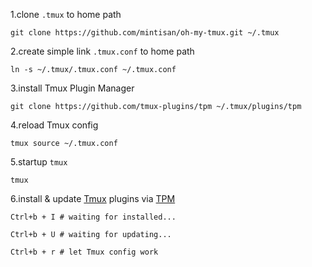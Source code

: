 
1.clone `.tmux` to home path
```
git clone https://github.com/mintisan/oh-my-tmux.git ~/.tmux
```

2.create simple link `.tmux.conf` to home path
```
ln -s ~/.tmux/.tmux.conf ~/.tmux.conf
```

3.install Tmux Plugin Manager
```
git clone https://github.com/tmux-plugins/tpm ~/.tmux/plugins/tpm
```

4.reload Tmux config
```
tmux source ~/.tmux.conf
```

5.startup `tmux`
```
tmux
```

6.install & update [Tmux](http://tmux.github.io/) plugins via [TPM](https://github.com/tmux-plugins/tpm)
```
Ctrl+b + I # waiting for installed...

Ctrl+b + U # waiting for updating...

Ctrl+b + r # let Tmux config work
```
